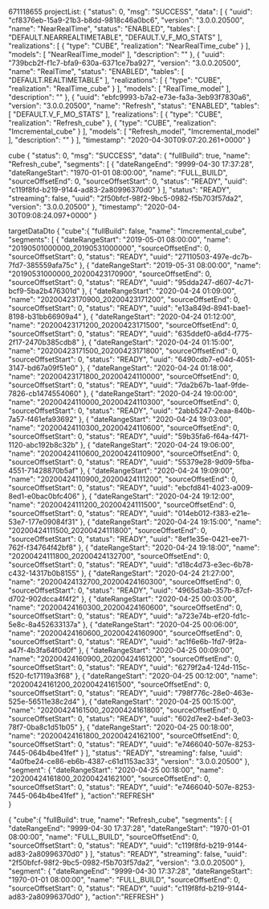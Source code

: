671118655
projectList:
{
  "status": 0,
  "msg": "SUCCESS",
  "data": [
    {
      "uuid": "cf8376eb-15a9-21b3-b8dd-9818c46a0bc6",
      "version": "3.0.0.20500",
      "name": "NearRealTime",
      "status": "ENABLED",
      "tables": [
        "DEFAULT.NEARREALTIMETABLE",
        "DEFAULT.V_F_MO_STATS"
      ],
      "realizations": [
        {
          "type": "CUBE",
          "realization": "NearRealTime_cube"
        }
      ],
      "models": [
        "NearRealTime_model"
      ],
      "description": ""
    },
    {
      "uuid": "739bcb2f-f1c7-bfa9-630a-6371ce7ba927",
      "version": "3.0.0.20500",
      "name": "RealTime",
      "status": "ENABLED",
      "tables": [
        "DEFAULT.REALTIMETABLE"
      ],
      "realizations": [
        {
          "type": "CUBE",
          "realization": "RealTime_cube"
        }
      ],
      "models": [
        "RealTime_model"
      ],
      "description": ""
    },
    {
      "uuid": "ebfc9993-b7a2-e73e-fa3a-3eb93f7830a6",
      "version": "3.0.0.20500",
      "name": "Refresh",
      "status": "ENABLED",
      "tables": [
        "DEFAULT.V_F_MO_STATS"
      ],
      "realizations": [
        {
          "type": "CUBE",
          "realization": "Refresh_cube"
        },
        {
          "type": "CUBE",
          "realization": "Imcremental_cube"
        }
      ],
      "models": [
        "Refresh_model",
        "Imcremental_model"
      ],
      "description": ""
    }
  ],
  "timestamp": "2020-04-30T09:07:20.261+0000"
}


cube
{
  "status": 0,
  "msg": "SUCCESS",
  "data": {
              "fullBuild": true,
              "name": "Refresh_cube",
              "segments": [
                {
                  "dateRangeEnd": "9999-04-30 17:37:28",
                  "dateRangeStart": "1970-01-01 08:00:00",
                  "name": "FULL_BUILD",
                  "sourceOffsetEnd": 0,
                  "sourceOffsetStart": 0,
                  "status": "READY",
                  "uuid": "c119f8fd-b219-9144-ad83-2a80996370d0"
                }
              ],
              "status": "READY",
              "streaming": false,
              "uuid": "2f50bfcf-98f2-9bc5-0982-f5b703f57da2",
              "version": "3.0.0.20500"
            },
  "timestamp": "2020-04-30T09:08:24.097+0000"
}

targetDataDto
{
    "cube":{
               "fullBuild": false,
               "name": "Imcremental_cube",
               "segments": [
                 {
                   "dateRangeStart": "2019-05-01 08:00:00",
                   "name": "20190501000000_20190531000000",
                   "sourceOffsetEnd": 0,
                   "sourceOffsetStart": 0,
                   "status": "READY",
                   "uuid": "27110503-497e-dc7b-7fd7-385559afa75c"
                 },
                 {
                   "dateRangeStart": "2019-05-31 08:00:00",
                   "name": "20190531000000_20200423170900",
                   "sourceOffsetEnd": 0,
                   "sourceOffsetStart": 0,
                   "status": "READY",
                   "uuid": "95dda247-d607-4c71-bcf9-5ba2b476301d"
                 },
                 {
                   "dateRangeStart": "2020-04-24 01:09:00",
                   "name": "20200423170900_20200423171200",
                   "sourceOffsetEnd": 0,
                   "sourceOffsetStart": 0,
                   "status": "READY",
                   "uuid": "e13a849d-8941-bae1-8198-b31bb66909a4"
                 },
                 {
                   "dateRangeStart": "2020-04-24 01:12:00",
                   "name": "20200423171200_20200423171500",
                   "sourceOffsetEnd": 0,
                   "sourceOffsetStart": 0,
                   "status": "READY",
                   "uuid": "635ddef0-a6d4-f775-2f17-2470b385cdb8"
                 },
                 {
                   "dateRangeStart": "2020-04-24 01:15:00",
                   "name": "20200423171500_20200423171800",
                   "sourceOffsetEnd": 0,
                   "sourceOffsetStart": 0,
                   "status": "READY",
                   "uuid": "6490cdb7-e04d-4051-3147-bd67a09f51e0"
                 },
                 {
                   "dateRangeStart": "2020-04-24 01:18:00",
                   "name": "20200423171800_20200424110000",
                   "sourceOffsetEnd": 0,
                   "sourceOffsetStart": 0,
                   "status": "READY",
                   "uuid": "7da2b67b-1aaf-9fde-7826-cb1474554060"
                 },
                 {
                   "dateRangeStart": "2020-04-24 19:00:00",
                   "name": "20200424110000_20200424110300",
                   "sourceOffsetEnd": 0,
                   "sourceOffsetStart": 0,
                   "status": "READY",
                   "uuid": "2abb5247-2eaa-840b-7a57-f461efa93692"
                 },
                 {
                   "dateRangeStart": "2020-04-24 19:03:00",
                   "name": "20200424110300_20200424110600",
                   "sourceOffsetEnd": 0,
                   "sourceOffsetStart": 0,
                   "status": "READY",
                   "uuid": "59b35fa6-f64a-f471-1120-abc192b8c32b"
                 },
                 {
                   "dateRangeStart": "2020-04-24 19:06:00",
                   "name": "20200424110600_20200424110900",
                   "sourceOffsetEnd": 0,
                   "sourceOffsetStart": 0,
                   "status": "READY",
                   "uuid": "55379e28-9d09-5fba-4551-71428870b5af"
                 },
                 {
                   "dateRangeStart": "2020-04-24 19:09:00",
                   "name": "20200424110900_20200424111200",
                   "sourceOffsetEnd": 0,
                   "sourceOffsetStart": 0,
                   "status": "READY",
                   "uuid": "ebcfd841-4023-a009-8ed1-e0bac0bfc406"
                 },
                 {
                   "dateRangeStart": "2020-04-24 19:12:00",
                   "name": "20200424111200_20200424111500",
                   "sourceOffsetEnd": 0,
                   "sourceOffsetStart": 0,
                   "status": "READY",
                   "uuid": "014eb012-f383-e21e-53e7-177e09084f31"
                 },
                 {
                   "dateRangeStart": "2020-04-24 19:15:00",
                   "name": "20200424111500_20200424111800",
                   "sourceOffsetEnd": 0,
                   "sourceOffsetStart": 0,
                   "status": "READY",
                   "uuid": "8ef1e35e-0421-ee71-762f-f34764f42bf8"
                 },
                 {
                   "dateRangeStart": "2020-04-24 19:18:00",
                   "name": "20200424111800_20200424132700",
                   "sourceOffsetEnd": 0,
                   "sourceOffsetStart": 0,
                   "status": "READY",
                   "uuid": "d18c4d73-e3ec-6b78-c432-14317b0b8155"
                 },
                 {
                   "dateRangeStart": "2020-04-24 21:27:00",
                   "name": "20200424132700_20200424160300",
                   "sourceOffsetEnd": 0,
                   "sourceOffsetStart": 0,
                   "status": "READY",
                   "uuid": "4965d3ab-357b-87cf-d702-902dcca4f4f2"
                 },
                 {
                   "dateRangeStart": "2020-04-25 00:03:00",
                   "name": "20200424160300_20200424160600",
                   "sourceOffsetEnd": 0,
                   "sourceOffsetStart": 0,
                   "status": "READY",
                   "uuid": "a723e74b-ef20-fd1c-5e8c-8a452633137a"
                 },
                 {
                   "dateRangeStart": "2020-04-25 00:06:00",
                   "name": "20200424160600_20200424160900",
                   "sourceOffsetEnd": 0,
                   "sourceOffsetStart": 0,
                   "status": "READY",
                   "uuid": "ac1f6e6b-1fd7-9f2a-a47f-4b3fa64f0d0f"
                 },
                 {
                   "dateRangeStart": "2020-04-25 00:09:00",
                   "name": "20200424160900_20200424161200",
                   "sourceOffsetEnd": 0,
                   "sourceOffsetStart": 0,
                   "status": "READY",
                   "uuid": "6279f2a4-124d-115c-f520-fc17119a3f68"
                 },
                 {
                   "dateRangeStart": "2020-04-25 00:12:00",
                   "name": "20200424161200_20200424161500",
                   "sourceOffsetEnd": 0,
                   "sourceOffsetStart": 0,
                   "status": "READY",
                   "uuid": "798f776c-28e0-463e-525e-56511e38c2d4"
                 },
                 {
                   "dateRangeStart": "2020-04-25 00:15:00",
                   "name": "20200424161500_20200424161800",
                   "sourceOffsetEnd": 0,
                   "sourceOffsetStart": 0,
                   "status": "READY",
                   "uuid": "602d7ee2-b4ef-3e03-78f7-0ba8c1d51b05"
                 },
                 {
                   "dateRangeStart": "2020-04-25 00:18:00",
                   "name": "20200424161800_20200424162100",
                   "sourceOffsetEnd": 0,
                   "sourceOffsetStart": 0,
                   "status": "READY",
                   "uuid": "e7466040-507e-8253-7445-064b4be41fef"
                 }
               ],
               "status": "READY",
               "streaming": false,
               "uuid": "4a0fbe24-ce86-eb6b-4387-c61d1153ac33",
               "version": "3.0.0.20500"
             },
     "segment": {
                        "dateRangeStart": "2020-04-25 00:18:00",
                        "name": "20200424161800_20200424162100",
                        "sourceOffsetEnd": 0,
                        "sourceOffsetStart": 0,
                        "status": "READY",
                        "uuid": "e7466040-507e-8253-7445-064b4be41fef"
                      },
      "action":"REFRESH"                             
}

{     "cube":{                "fullBuild": true,                "name": "Refresh_cube",                "segments": [                  {                    "dateRangeEnd": "9999-04-30 17:37:28",                    "dateRangeStart": "1970-01-01 08:00:00",                    "name": "FULL_BUILD",                    "sourceOffsetEnd": 0,                    "sourceOffsetStart": 0,                    "status": "READY",                    "uuid": "c119f8fd-b219-9144-ad83-2a80996370d0"                  }                ],                "status": "READY",                "streaming": false,                "uuid": "2f50bfcf-98f2-9bc5-0982-f5b703f57da2",                "version": "3.0.0.20500"              },      "segment": {                                    "dateRangeEnd": "9999-04-30 17:37:28",                                    "dateRangeStart": "1970-01-01 08:00:00",                                    "name": "FULL_BUILD",                                    "sourceOffsetEnd": 0,                                    "sourceOffsetStart": 0,                                    "status": "READY",                                    "uuid": "c119f8fd-b219-9144-ad83-2a80996370d0"                                  },       "action":"REFRESH"                              }
